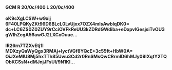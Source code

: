 #### GCM R 20/0c/400 L 20/0c/400
**oK9cXgLCSW+w9xij**<br/>**6F40LPQKyZKt96D6BLcL0LvUjxx7OZX4mIsAwblqDK0=**<br/>**dc+LC6ZS0Z0ZUY9rCciOVFkReUU3kZDRdGWdiba+eDxpvlGesjsiTvOU3gWlhZcgA56awGJ2LXCxOuue...**<br/><br/>
**IR26rn7TZXvEtj1I**<br/>**MDXzyQaWyQgx3RMAj+lyctVGf8YQcE+3c55ft+HbW0A=**<br/>**OiJXeMlU8Mj5hxTTh85Uwu3Cd2r0RnSMsQwCRrmID6hMJy09lXqtY2TQObKCSsN+dMJnjJFsUl/9N1Kl...**